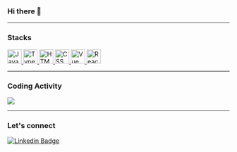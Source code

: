### Hi there 👋

----

### Stacks

<a href="https://www.javascript.com/">
  <img height="32" src="https://cdn2.iconfinder.com/data/icons/designer-skills/128/code-programming-javascript-software-develop-command-language-512.png" alt="JavaScript"/>
</a>

<a href="https://www.typescriptlang.org/">
  <img height="32" src="https://cdn2.iconfinder.com/data/icons/programming-languages-8/64/207_programming-program-language-code-typescript-512.png" alt="TypeScript"/>
</a>

<a href="https://www.w3schools.com/html/">
  <img height="32" src="https://cdn0.iconfinder.com/data/icons/HTML5/512/HTML_Logo.png" alt="HTML"/>
</a>

<a href="https://www.w3schools.com/css/">
  <img height="32" src="https://cdn1.iconfinder.com/data/icons/logotypes/32/badge-css-3-512.png" alt="CSS"/>
</a>

<a href="https://vuejs.org/">
  <img height="32" src="https://cdn4.iconfinder.com/data/icons/logos-and-brands/512/367_Vuejs_logo-512.png" alt="Vue"/>
</a>

<a href="https://reactjs.org/">
  <img height="32" src="https://cdn4.iconfinder.com/data/icons/logos-3/600/React.js_logo-512.png" alt="React"/>
</a>

----

### Coding Activity

<p>
  <img
    align="center"
    src="https://github-readme-stats.vercel.app/api/top-langs/?username=julianirr&layout=compact&theme=tokyonight"
  />
</p>

<!-- <img   
  align="center"
  height="165" 
   src="https://github-readme-stats.vercel.app/api?username=julianirr&show_icons=true&theme=tokyonight"
/>
-->
----

### Let's connect

[![Linkedin Badge](https://img.shields.io/badge/-LinkedIn-blue?style=flat-square&logo=Linkedin&logoColor=white&link=https://www.linkedin.com/in/julianirosa)](https://www.linkedin.com/in/julianirosa)
